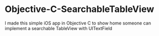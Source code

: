 # Objective-C-SearchableTableView
I made this simple iOS app in Objective C to show home someone can implement a searchable TableView with UITextField
